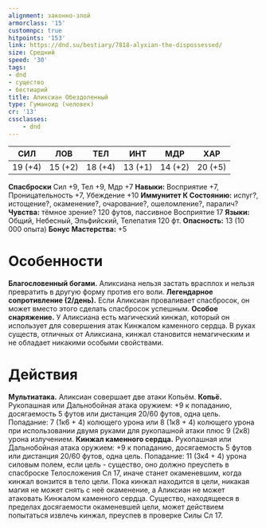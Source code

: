 ```yaml
---
alignment: законно-злой
armorclass: '15'
customnpc: true
hitpoints: '153'
link: https://dnd.su/bestiary/7818-alyxian-the-dispossessed/
size: Средний
speed: '30'
tags:
- dnd
- существо
- бестиарий
title: Аликсиан Обездоленный
type: Гуманоид (человек)
cr: '13'
cssclasses:
    - dnd
---
```



| СИЛ | ЛОВ | ТЕЛ | ИНТ | МДР | ХАР |
|---|---|---|---|---|---|
| 19 (+4) | 15 (+2) | 18 (+4) | 13 (+1) | 14 (+2) | 20 (+5) |
**Спасброски** Сил +9, Тел +9, Мдр +7
**Навыки:** Восприятие +7, Проницательность +7, Убеждение +10
**Иммунитет К Состоянию:** испуг?, истощение?, окаменение?, очарование?, ошеломление?, паралич?
**Чувства:** тёмное зрение? 120 футов, пассивное Восприятие 17
**Языки:** Общий, Небесный, Эльфийский, Телепатия 120 фт.
**Опасность:** 13 (10 000 опыта)
**Бонус Мастерства:** +5


# Особенности
**Благословенный богами.** Аликсиана нельзя застать врасплох и нельзя превратить в другую форму против его воли.
**Легендарное сопротивление (2/день).** Если Аликсиан проваливает спасбросок, он может вместо этого сделать спасбросок успешным.
**Особое снаряжение.** У Аликсиана есть магический кинжал, который он использует для совершения атак Кинжалом каменного сердца. В руках существ, отличных от Аликсиана, кинжал становится немагическим и не обладает никакими особыми свойствами.


# Действия
**Мультиатака.** Аликсиан совершает две атаки Копьём.
**Копьё.** Рукопашная или Дальнобойная атака оружием: +9 к попаданию, досягаемость 5 футов или дистанция 20/60 футов, одна цель. Попадание: 7 (1к6 + 4) колющего урона или 8 (1к8 + 4) колющего урона при использовании двумя руками для рукопашной атаки плюс 9 (2к8) урона излучением.
**Кинжал каменного сердца.** Рукопашная или Дальнобойная атака оружием: +9 к попаданию, досягаемость 5 футов или дистанция 20/60 футов, одна цель. Попадание: 11 (3к4 + 4) урона силовым полем, если цель - существо, оно должно преуспеть в спасброске Телосложения Сл 17, иначе станет окаменевшим, когда кинжал вонзится в тело цели. Пока кинжал находится в цели, никакая магия не может снять с неё окаменение, а Аликсиан не может атаковать Кинжалом каменного сердца. Существо, находящееся в пределах досягаемости окаменевшей цели, может действием попытаться извлечь кинжал, преуспев в проверке Силы Сл 17.